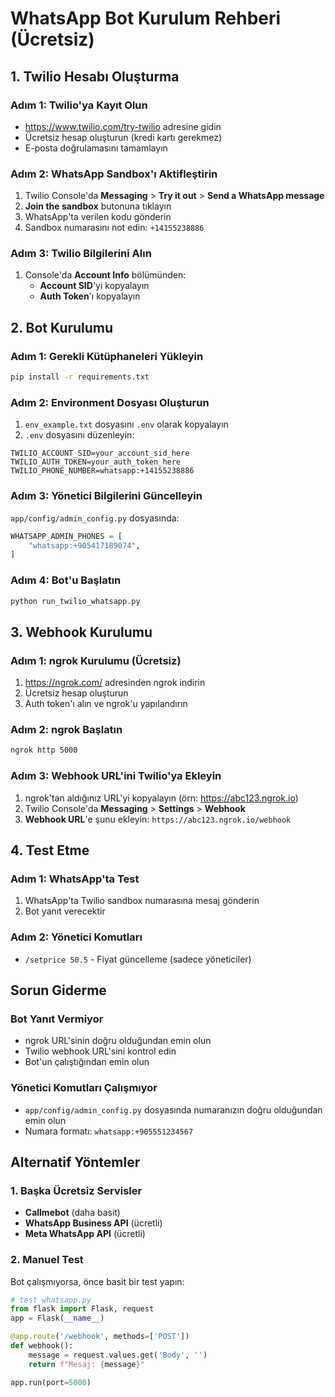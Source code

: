# WhatsApp Bot Kurulum Rehberi (Ücretsiz)

## 1. Twilio Hesabı Oluşturma

### Adım 1: Twilio'ya Kayıt Olun
- https://www.twilio.com/try-twilio adresine gidin
- Ücretsiz hesap oluşturun (kredi kartı gerekmez)
- E-posta doğrulamasını tamamlayın

### Adım 2: WhatsApp Sandbox'ı Aktifleştirin
1. Twilio Console'da **Messaging** > **Try it out** > **Send a WhatsApp message**
2. **Join the sandbox** butonuna tıklayın
3. WhatsApp'ta verilen kodu gönderin
4. Sandbox numarasını not edin: `+14155238886`

### Adım 3: Twilio Bilgilerini Alın
1. Console'da **Account Info** bölümünden:
   - **Account SID**'yi kopyalayın
   - **Auth Token**'ı kopyalayın

## 2. Bot Kurulumu

### Adım 1: Gerekli Kütüphaneleri Yükleyin
```bash
pip install -r requirements.txt
```

### Adım 2: Environment Dosyası Oluşturun
1. `env_example.txt` dosyasını `.env` olarak kopyalayın
2. `.env` dosyasını düzenleyin:
```
TWILIO_ACCOUNT_SID=your_account_sid_here
TWILIO_AUTH_TOKEN=your_auth_token_here
TWILIO_PHONE_NUMBER=whatsapp:+14155238886
```

### Adım 3: Yönetici Bilgilerini Güncelleyin
`app/config/admin_config.py` dosyasında:
```python
WHATSAPP_ADMIN_PHONES = [
    "whatsapp:+905417189074",  
]
```

### Adım 4: Bot'u Başlatın
```bash
python run_twilio_whatsapp.py
```

## 3. Webhook Kurulumu

### Adım 1: ngrok Kurulumu (Ücretsiz)
1. https://ngrok.com/ adresinden ngrok indirin
2. Ücretsiz hesap oluşturun
3. Auth token'ı alın ve ngrok'u yapılandırın

### Adım 2: ngrok Başlatın
```bash
ngrok http 5000
```

### Adım 3: Webhook URL'ini Twilio'ya Ekleyin
1. ngrok'tan aldığınız URL'yi kopyalayın (örn: https://abc123.ngrok.io)
2. Twilio Console'da **Messaging** > **Settings** > **Webhook**
3. **Webhook URL**'e şunu ekleyin: `https://abc123.ngrok.io/webhook`

## 4. Test Etme

### Adım 1: WhatsApp'ta Test
1. WhatsApp'ta Twilio sandbox numarasına mesaj gönderin
2. Bot yanıt verecektir

### Adım 2: Yönetici Komutları
- `/setprice 50.5` - Fiyat güncelleme (sadece yöneticiler)

## Sorun Giderme

### Bot Yanıt Vermiyor
- ngrok URL'sinin doğru olduğundan emin olun
- Twilio webhook URL'sini kontrol edin
- Bot'un çalıştığından emin olun

### Yönetici Komutları Çalışmıyor
- `app/config/admin_config.py` dosyasında numaranızın doğru olduğundan emin olun
- Numara formatı: `whatsapp:+905551234567`

## Alternatif Yöntemler

### 1. Başka Ücretsiz Servisler
- **Callmebot** (daha basit)
- **WhatsApp Business API** (ücretli)
- **Meta WhatsApp API** (ücretli)

### 2. Manuel Test
Bot çalışmıyorsa, önce basit bir test yapın:
```python
# test_whatsapp.py
from flask import Flask, request
app = Flask(__name__)

@app.route('/webhook', methods=['POST'])
def webhook():
    message = request.values.get('Body', '')
    return f"Mesaj: {message}"

app.run(port=5000)
``` 